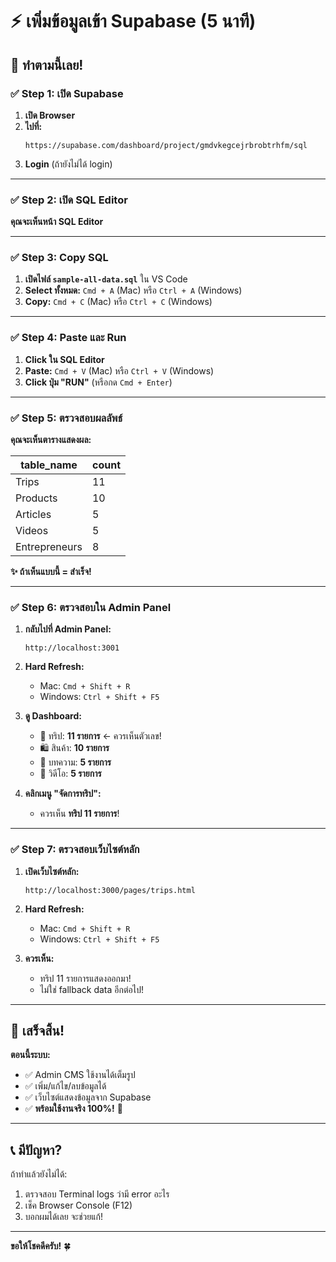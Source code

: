 # ⚡ เพิ่มข้อมูลเข้า Supabase (5 นาที)

## 🎯 ทำตามนี้เลย!

### ✅ Step 1: เปิด Supabase

1. **เปิด Browser**
2. **ไปที่:**
   ```
   https://supabase.com/dashboard/project/gmdvkegcejrbrobtrhfm/sql
   ```
3. **Login** (ถ้ายังไม่ได้ login)

---

### ✅ Step 2: เปิด SQL Editor

**คุณจะเห็นหน้า SQL Editor**

---

### ✅ Step 3: Copy SQL

1. **เปิดไฟล์ `sample-all-data.sql`** ใน VS Code
2. **Select ทั้งหมด:** `Cmd + A` (Mac) หรือ `Ctrl + A` (Windows)
3. **Copy:** `Cmd + C` (Mac) หรือ `Ctrl + C` (Windows)

---

### ✅ Step 4: Paste และ Run

1. **Click ใน SQL Editor**
2. **Paste:** `Cmd + V` (Mac) หรือ `Ctrl + V` (Windows)
3. **Click ปุ่ม "RUN"** (หรือกด `Cmd + Enter`)

---

### ✅ Step 5: ตรวจสอบผลลัพธ์

**คุณจะเห็นตารางแสดงผล:**

| table_name | count |
|------------|-------|
| Trips | 11 |
| Products | 10 |
| Articles | 5 |
| Videos | 5 |
| Entrepreneurs | 8 |

**✨ ถ้าเห็นแบบนี้ = สำเร็จ!**

---

### ✅ Step 6: ตรวจสอบใน Admin Panel

1. **กลับไปที่ Admin Panel:**
   ```
   http://localhost:3001
   ```

2. **Hard Refresh:**
   - Mac: `Cmd + Shift + R`
   - Windows: `Ctrl + Shift + F5`

3. **ดู Dashboard:**
   - 🎒 ทริป: **11 รายการ** ← ควรเห็นตัวเลข!
   - 🛍️ สินค้า: **10 รายการ**
   - 📝 บทความ: **5 รายการ**
   - 🎥 วิดีโอ: **5 รายการ**

4. **คลิกเมนู "จัดการทริป":**
   - ควรเห็น **ทริป 11 รายการ**!

---

### ✅ Step 7: ตรวจสอบเว็บไซต์หลัก

1. **เปิดเว็บไซต์หลัก:**
   ```
   http://localhost:3000/pages/trips.html
   ```

2. **Hard Refresh:**
   - Mac: `Cmd + Shift + R`
   - Windows: `Ctrl + Shift + F5`

3. **ควรเห็น:**
   - ทริป 11 รายการแสดงออกมา!
   - ไม่ใช่ fallback data อีกต่อไป!

---

## 🎉 เสร็จสิ้น!

**ตอนนี้ระบบ:**
- ✅ Admin CMS ใช้งานได้เต็มรูป
- ✅ เพิ่ม/แก้ไข/ลบข้อมูลได้
- ✅ เว็บไซต์แสดงข้อมูลจาก Supabase
- ✅ **พร้อมใช้งานจริง 100%!** 🚀

---

## 📞 มีปัญหา?

ถ้าทำแล้วยังไม่ได้:

1. ตรวจสอบ Terminal logs ว่ามี error อะไร
2. เช็ค Browser Console (F12)
3. บอกผมได้เลย จะช่วยแก้!

---

**ขอให้โชคดีครับ!** 🍀

